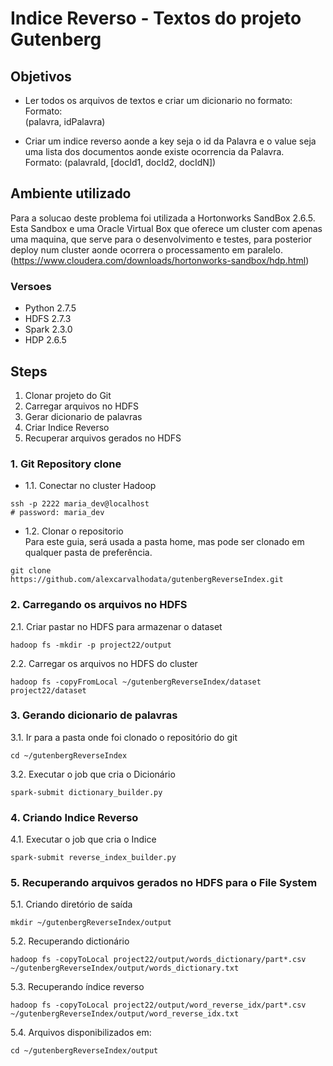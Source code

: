 # Indice Reverso - Textos do projeto Gutenberg

## Objetivos
* Ler todos os arquivos de textos e criar um dicionario no formato:  
  Formato:  
  (palavra, idPalavra)
    
* Criar um indice reverso aonde a key seja o id da Palavra e o value seja uma 
  lista dos documentos aonde existe ocorrencia da Palavra.  
  Formato:
  (palavraId, [docId1, docId2, docIdN])
  
## Ambiente utilizado
Para a solucao deste problema foi utilizada a Hortonworks SandBox 2.6.5.  
Esta Sandbox e uma Oracle Virtual Box que oferece um cluster com apenas uma 
maquina, que serve para o desenvolvimento e testes, para posterior deploy num 
cluster aonde ocorrera o processamento em paralelo.  
(https://www.cloudera.com/downloads/hortonworks-sandbox/hdp.html)  

### Versoes
* Python 2.7.5  
* HDFS 2.7.3  
* Spark 2.3.0  
* HDP 2.6.5
  
## Steps
1. Clonar projeto do Git
2. Carregar arquivos no HDFS  
3. Gerar dicionario de palavras
4. Criar Indice Reverso
5. Recuperar arquivos gerados no HDFS 

### 1. Git Repository clone
* 1.1. Conectar no cluster Hadoop
```shell
ssh -p 2222 maria_dev@localhost
# password: maria_dev
```
* 1.2. Clonar o repositorio  
Para este guia, será usada a pasta home, mas pode ser clonado em qualquer pasta
  de preferência.
```shell
git clone https://github.com/alexcarvalhodata/gutenbergReverseIndex.git
```

### 2. Carregando os arquivos no HDFS
2.1. Criar pastar no HDFS para armazenar o dataset  
```shell
hadoop fs -mkdir -p project22/output
```
2.2. Carregar os arquivos no HDFS do cluster
```shell
hadoop fs -copyFromLocal ~/gutenbergReverseIndex/dataset project22/dataset
```
### 3. Gerando dicionario de palavras
3.1. Ir para a pasta onde foi clonado o repositório do git
```shell
cd ~/gutenbergReverseIndex
```
3.2. Executar o job que cria o Dicionário
```shell
spark-submit dictionary_builder.py
```
### 4. Criando Indice Reverso
4.1. Executar o job que cria o Indice
```shell
spark-submit reverse_index_builder.py
```
### 5. Recuperando arquivos gerados no HDFS para o File System
5.1. Criando diretório de saída
```shell
mkdir ~/gutenbergReverseIndex/output
```
5.2. Recuperando dictionário
```shell
hadoop fs -copyToLocal project22/output/words_dictionary/part*.csv ~/gutenbergReverseIndex/output/words_dictionary.txt
```
5.3. Recuperando índice reverso
```shell
hadoop fs -copyToLocal project22/output/word_reverse_idx/part*.csv ~/gutenbergReverseIndex/output/word_reverse_idx.txt
```
5.4. Arquivos disponibilizados em:
```shell
cd ~/gutenbergReverseIndex/output
```
